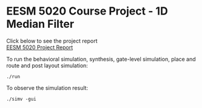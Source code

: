 EESM 5020 Course Project - 1D Median Filter
===============================================
Click below to see the project report\
<a href="https://github.com/samlam723/median_filter/raw/main/EESM5020_project_report.pdf" target="_blank">EESM 5020 Project Report</a>

To run the behavioral simulation, synthesis, gate-level simulation, place and route and post layout simulation:
```
./run
```
To observe the simulation result:
```
./simv -gui
```

